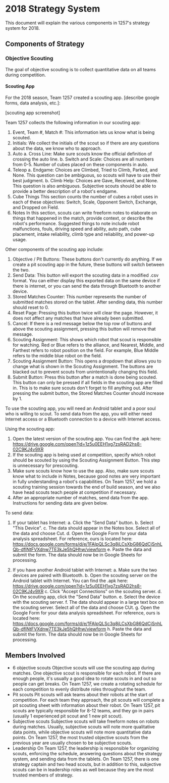 # 2018 Strategy System

This document will explain the various components in 1257's strategy system for 2018.

## Components of Strategy

### Objective Scouting
The goal of objective scouting is to collect quantitative data on all teams during competition.

#### Scouting App
For the 2018 season, Team 1257 created a scouting app. [describe google forms, data analysis, etc.]:

[scouting app screenshot]

Team 1257 collects the following information in our scouting app:
1. Event, Team #, Match #: This information lets us know what is being scouted.
2. Initials: We collect the initials of the scout so if there are any questions about the data, we know who to approach.
3. Auto
a. Cross Line: Make sure scouts know the official definition of crossing the auto line.
b. Switch and Scale: Choices are all numbers from 0-5.
Number of cubes placed on these components in auto.
4. Teleop
a. Endgame: Choices are Climbed, Tried to Climb, Parked, and None.
This question can be ambiguous, so scouts will have to use their best judgment.
b. Climb Help: Choices are Gave, Received, and None.
This question is also ambiguous. Subjective scouts should be able to provide a better description of a robot's endgame.
5. Cube Things
This section counts the number of cubes a robot uses in each of these objectives: Switch, Scale, Opponent Switch, Exchange, and Dropped on Field.
6. Notes
In this section, scouts can write freeform notes to elaborate on things that happened in the match, provide context, or describe the robot's performance. Suggested things to note include robot malfunctions, fouls, driving speed and ability, auto path, cube placement, intake reliability, climb type and reliability, and power-up usage.

Other components of the scouting app include:
1. Objective / Pit Buttons: These buttons don't currently do anything. If we create a pit scouting app in the future, these buttons will switch between the two.
2. Send Data: This button will export the scouting data in a modified .csv format. You can either display this exported data on the same device if there is internet, or you can send the data through Bluetooth to another device.
3. Stored Matches Counter: This number represents the number of submitted matches stored on the tablet. After sending data, this number should reset to 0.
4. Reset Page: Pressing this button twice will clear the page. However, it does not affect any matches that have already been submitted.
5. Cancel: If there is a red message below the top row of buttons and above the scouting assignment, pressing this button will remove that message.
6. Scouting Assignment: This shows which robot that scout is responsible for watching. Red or Blue refers to the alliance, and Nearest, Middle, and Farthest refers to robot position on the field. For example, Blue Middle refers to the middle blue robot on the field.
7. Scouting Assignment Button: This opens a dropdown that allows you to change what is shown in the Scouting Assignment. The buttons are blacked out to prevent scouts from unintentionally changing this field.
8. Submit Button: Press this button after a match is done being scouted. This button can only be pressed if all fields in the scouting app are filled in. This is to make sure scouts don't forget to fill anything out. After pressing the submit button, the Stored Matches Counter should increase by 1.

To use the scouting app, you will need an Android tablet and a poor soul who is willing to scout. To send data from the app, you will either need Internet access or a Bluetooth connection to a device with Internet access.

Using the scouting app:
1. Open the latest version of the scouting app. You can find the .apk here: https://drive.google.com/open?id=1z5u0EEH1xg7zsRAD2hs8-02C9KJ4v9XR
2. If the scouting app is being used at competition, specify which robot should be scouted by using the Scouting Assignment Button. This step is unnecessary for prescouting.
3. Make sure scouts know how to use the app. Also, make sure scouts know what to include in Notes, because good notes are very important in fully understanding a robot's capabilities. On Team 1257, we hold a scouting training session towards the end of build season, and we also have head scouts teach people at competition if necessary.
4. After an appropriate number of matches, send data from the app. Instructions for sending data are given below.

To send data:
1. If your tablet has Internet:
a. Click the "Send Data" button.
b. Select "This Device".
c. The data should appear in the Notes box. Select all of the data and choose Cut.
d. Open the Google Form for your data analysis spreadsheet. For reference, ours is located here: https://docs.google.com/forms/d/e/1FAIpQLSc3q8jLCsXbG86QdCjSnhLQb-dfINtFVXdnw7TE3kJe5hQHhw/viewform
e. Paste the data and submit the form. The data should now be in Google Sheets for processing.

2. If you have another Android tablet with Internet:
a. Make sure the two devices are paired with Bluetooth.
b. Open the scouting server on the Android tablet with Internet. You can find the .apk here: https://drive.google.com/open?id=1z5u0EEH1xg7zsRAD2hs8-02C9KJ4v9XR
c. Click "Accept Connections" on the scouting server.
d. On the scouting app, click the "Send Data" button.
e. Select the device with the scouting server.
f. The data should appear in a large text box on the scouting server. Select all of the data and choose CUt.
g. Open the Google Form for your data analysis spreadsheet. For reference, ours is located here: https://docs.google.com/forms/d/e/1FAIpQLSc3q8jLCsXbG86QdCjSnhLQb-dfINtFVXdnw7TE3kJe5hQHhw/viewform
h. Paste the data and submit the form. The data should now be in Google Sheets for processing.

## Members Involved
* 6 objective scouts
Objective scouts will use the scouting app during matches. One objective scout is responsible for each robot. If there are enough people, it's usually a good idea to rotate scouts in and out so people can get breaks. On Team 1257, we create a rotating schedule for each competition to evenly distribute roles throughout the team.
* Pit scouts
Pit scouts will ask teams about their robots at the start of competition. For each team they approach, the pit scouts will complete a pit scouting sheet with information about their robot. On Team 1257, pit scouts are typically responsible for 8-12 teams, and they go in pairs (usually 1 experienced pit scout and 1 new pit scout).
* Subjective scouts
Subjective scouts will take freeform notes on robots during matches. Usually, subjective scouts will note more qualitative data points, while objective scouts will note more quantitative data points. On Team 1257, the most trusted objective scouts from the previous year are usually chosen to be subjective scouts.
* Leadership
On Team 1257, the leadership is responsible for organizing scouts, enforcing the schedule, answering questions about the strategy system, and sending data from the tablets. On Team 1257, there is one strategy captain and two head scouts, but in addition to this, subjective scouts can be in leadership roles as well because they are the most trusted members of strategy.
